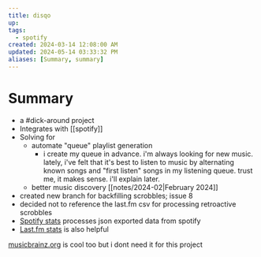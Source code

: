 ```yaml
---
title: disqo
up: 
tags:
  - spotify
created: 2024-03-14 12:08:00 AM
updated: 2024-05-14 03:33:32 PM
aliases: [Summary, summary]
---
```

# Summary
- a #dick-around project 
- Integrates with [[spotify]]
- Solving for 
	- automate "queue" playlist generation 
		- i create my queue in advance. i'm always looking for new music. lately, i've felt that it's best to listen to music by alternating known songs and "first listen" songs in my listening queue. trust me, it makes sense. i'll explain later. 
	- better music discovery 
[[notes/2024-02|February 2024]]
- created new branch for backfilling scrobbles; issue 8 
- decided not to reference the last.fm csv for processing retroactive scrobbles 
- [Spotify stats](https://spotifystats.app/) processes json exported data from spotify 
- [Last.fm stats](https://lastfmstats.com/) is also helpful

[musicbrainz.org](musicbrainz.org) is cool too but i dont need it for this project
